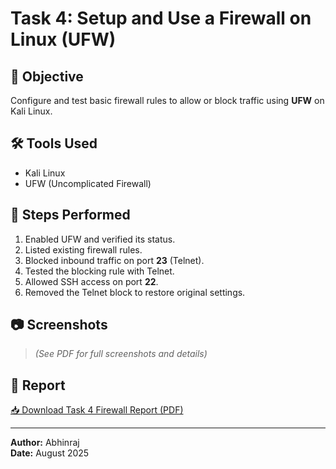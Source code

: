 # Task 4: Setup and Use a Firewall on Linux (UFW)

## 📌 Objective
Configure and test basic firewall rules to allow or block traffic using **UFW** on Kali Linux.

## 🛠 Tools Used
- Kali Linux
- UFW (Uncomplicated Firewall)

## 📂 Steps Performed
1. Enabled UFW and verified its status.
2. Listed existing firewall rules.
3. Blocked inbound traffic on port **23** (Telnet).
4. Tested the blocking rule with Telnet.
5. Allowed SSH access on port **22**.
6. Removed the Telnet block to restore original settings.

## 📷 Screenshots
> *(See PDF for full screenshots and details)*

## 📄 Report
[📥 Download Task 4 Firewall Report (PDF)](Task4_Firewall_Report.pdf)

---
**Author:** Abhinraj  
**Date:** August 2025
